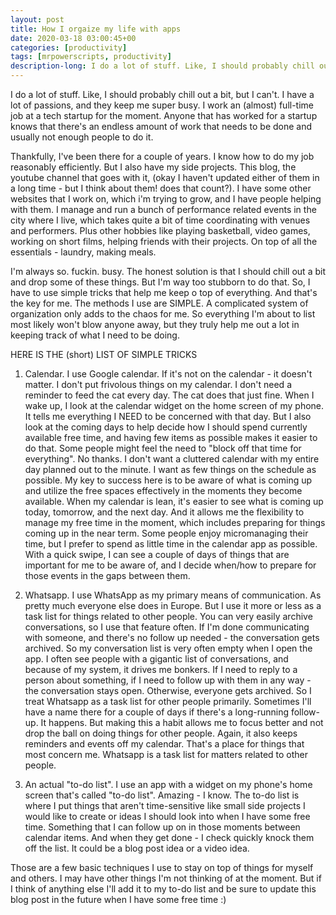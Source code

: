 ```yaml
---
layout: post
title: How I orgaize my life with apps
date: 2020-03-18 03:00:45+00
categories: [productivity]
tags: [mrpowerscripts, productivity]
description-long: I do a lot of stuff. Like, I should probably chill out a bit, but I can't. I have a lot of passions, and they keep me super busy. I work an (almost) full-time job at a tech startup for the moment. Anyone that has worked for a startup knows that there's an endless amount of work that needs to be done and usually not enough people to do it. 
---
```


I do a lot of stuff. Like, I should probably chill out a bit, but I can't. I have a lot of passions, and they keep me super busy. I work an (almost) full-time job at a tech startup for the moment. Anyone that has worked for a startup knows that there's an endless amount of work that needs to be done and usually not enough people to do it.

Thankfully, I've been there for a couple of years. I know how to do my job reasonably efficiently. But I also have my side projects. This blog, the youtube channel that goes with it, (okay I haven't updated either of them in a long time - but I think about them! does that count?). I have some other websites that I work on, which i'm trying to grow, and I have people helping with them. I manage and run a bunch of performance related events in the city where I live, which takes quite a bit of time coordinating with venues and performers. Plus other hobbies like playing basketball, video games, working on short films, helping friends with their projects. On top of all the essentials - laundry, making meals.  

I'm always so. fuckin. busy. The honest solution is that I should chill out a bit and drop some of these things. But I'm way too stubborn to do that. So, I have to use simple tricks that help me keep o top of everything. And that's the key for me. The methods I use are SIMPLE. A complicated system of organization only adds to the chaos for me. So everything I'm about to list most likely won't blow anyone away, but they truly help me out a lot in keeping track of what I need to be doing.

HERE IS THE (short) LIST OF SIMPLE TRICKS

1. Calendar. I use Google calendar. If it's not on the calendar - it doesn't matter. I don't put frivolous things on my calendar. I don't need a reminder to feed the cat every day. The cat does that just fine. When I wake up, I look at the calendar widget on the home screen of my phone. It tells me everything I NEED to be concerned with that day. But I also look at the coming days to help decide how I should spend currently available free time, and having few items as possible makes it easier to do that. Some people might feel the need to "block off that time for everything". No thanks. I don't want a cluttered calendar with my entire day planned out to the minute. I want as few things on the schedule as possible. My key to success here is to be aware of what is coming up and utilize the free spaces effectively in the moments they become available. When my calendar is lean, it's easier to see what is coming up today, tomorrow, and the next day. And it allows me the flexibility to manage my free time in the moment, which includes preparing for things coming up in the near term. Some people enjoy micromanaging their time, but I prefer to spend as little time in the calendar app as possible. With a quick swipe, I can see a couple of days of things that are important for me to be aware of, and I decide when/how to prepare for those events in the gaps between them.

1. Whatsapp. I use WhatsApp as my primary means of communication. As pretty much everyone else does in Europe. But I use it more or less as a task list for things related to other people. You can very easily archive conversations, so I use that feature often. If I'm done communicating with someone, and there's no follow up needed - the conversation gets archived. So my conversation list is very often empty when I open the app. I often see people with a gigantic list of conversations, and because of my system, it drives me bonkers. If I need to reply to a person about something, if I need to follow up with them in any way - the conversation stays open. Otherwise, everyone gets archived.  So I treat Whatsapp as a task list for other people primarily. Sometimes I'll have a name there for a couple of days if there's a long-running follow-up. It happens. But making this a habit allows me to focus better and not drop the ball on doing things for other people. Again, it also keeps reminders and events off my calendar. That's a place for things that most concern me. Whatsapp is a task list for matters related to other people.

1. An actual "to-do list". I use an app with a widget on my phone's home screen that's called "to-do list". Amazing - I know. The to-do list is where I put things that aren't time-sensitive like small side projects I would like to create or ideas I should look into when I have some free time. Something that I can follow up on in those moments between calendar items. And when they get done - I check quickly knock them off the list. It could be a blog post idea or a video idea. 

Those are a few basic techniques I use to stay on top of things for myself and others. I may have other things I'm not thinking of at the moment. But if I think of anything else I'll add it to my to-do list and be sure to update this blog post in the future when I have some free time :)
